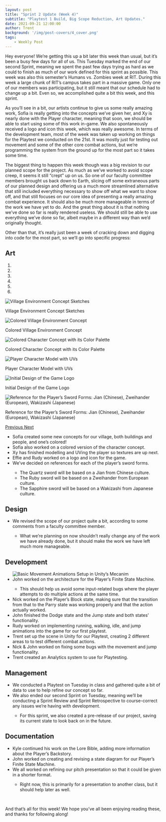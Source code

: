 ```yaml
---
layout: post
title: "Sprint 2 Update (Week 4)"
subtitle: "Playtest 1 Build, Big Scope Reduction, Art Updates."
date: 2021-09-21 12:00:00
author: Trent
background: '/img/post-covers/4_cover.png'
tags: 
    - Weekly Post
---
```


Hey everyone! We’re getting this up a bit later this week than usual, but it’s been a busy few days for all of us. This Tuesday marked the end of our second Sprint, meaning we spent the past few days trying as hard as we could to finish as much of our work defined for this sprint as possible. This week was also this semester’s Humans vs. Zombies week at RIT. During this week a large chunk of RIT’s campus takes part in a massive game. Only one of our members was participating, but it still meant that our schedule had to change up a bit. Even so, we accomplished quite a bit this week, and this sprint.

As you’ll see in a bit, our artists continue to give us some really amazing work, Sofia is really getting into the concepts we’ve given her, and Xy is nearly done with the Player character, meaning that soon, we should be able to start using some of this work in-game. We also spontaneously received a logo and icon this week, which was really awesome. In terms of the development team, most of the week was taken up working on things for the Playtest we conducted on the 21st. It was mostly just for testing out movement and some of the other core combat actions, but we’re programming the system from the ground up for the most part so it takes some time.

The biggest thing to happen this week though was a big revision to our planned scope for the project. As much as we’ve worked to avoid scope creep, it seems it still “crept” up on us. So one of our faculty committee members brought us back down to Earth, slicing off some extraneous parts of our planned design and offering us a much more streamlined alternative that still included everything necessary to show off what we want to show off, and that still focuses on our core idea of presenting a really amazing combat experience. It should also be much more manageable in terms of the work we have yet to do. And the great thing about it is that nothing we’ve done so far is really rendered useless. We should still be able to use everything we’ve done so far, albeit maybe in a different way than we’d originally thought.

Other than that, it’s really just been a week of cracking down and digging into code for the most part, so we’ll go into specific progress:

## Art

<div class="row my-5">
    <div id="carouselExampleIndicators" class="carousel slide shadow rounded" data-ride="carousel">
        <ol class="carousel-indicators">
            <li data-target="#carouselExampleIndicators" data-slide-to="0" class="active"></li>
            <li data-target="#carouselExampleIndicators" data-slide-to="1"></li>
            <li data-target="#carouselExampleIndicators" data-slide-to="2"></li>
            <li data-target="#carouselExampleIndicators" data-slide-to="3"></li>
            <li data-target="#carouselExampleIndicators" data-slide-to="4"></li>
            <li data-target="#carouselExampleIndicators" data-slide-to="5"></li>
        </ol>
        <div class="carousel-inner">
            <div class="carousel-item active">
                <img class="d-block mx-auto" src="/img/posts/week4-fall/4_Art_VillageEnvironmentSketches.jpg"
                    alt="Village Environment Concept Sketches">
                <div class="carousel-caption d-none d-md-block">
                    <p>Village Environment Concept Sketches</p>
                </div>
            </div>
            <div class="carousel-item">
                <img class="d-block mx-auto" src="/img/posts/week4-fall/4_Art_VillageEnvironmentColored.png"
                    alt="Colored Village Environment Concept">
                <div class="carousel-caption d-none d-md-block">
                    <p>Colored Village Environment Concept</p>
                </div>
            </div>
            <div class="carousel-item">
                <img class="d-block mx-auto" src="/img/posts/week4-fall/4_Art_CharacterDesignColored.png"
                    alt="Colored Character Concept with its Color Palette">
                <div class="carousel-caption d-none d-md-block">
                    <p>Colored Character Concept with its Color Palette</p>
                </div>
            </div>
            <div class="carousel-item">
                <img class="d-block mx-auto" src="/img/posts/week4-fall/4_Art_UVedPlayerCharacterModel.jpg"
                    alt="Player Character Model with UVs">
                <div class="carousel-caption d-none d-md-block">
                    <p>Player Character Model with UVs</p>
                </div>
            </div>
            <div class="carousel-item">
                <img class="d-block mx-auto" src="/img/posts/week4-fall/4_Art_InitialLogoDesign.png" alt="Initial Design of the Game Logo">
                <div class="carousel-caption d-none d-md-block">
                    <p>Initial Design of the Game Logo</p>
                </div>
            </div>
            <div class="carousel-item">
                <img class="d-block mx-auto" src="/img/posts/week4-fall/4_Art_SwordFormReferences.png"
                    alt="Reference for the Player’s Sword Forms: Jian (Chinese), Zweihander (European), Wakizashi (Japanese)">
                <div class="carousel-caption d-none d-md-block">
                    <p>Reference for the Player’s Sword Forms: Jian (Chinese), Zweihander (European), Wakizashi (Japanese)</p>
                </div>
            </div>
        </div>
        <a class="carousel-control-prev" href="#carouselExampleIndicators" role="button" data-slide="prev">
            <span class="carousel-control-prev-icon" aria-hidden="true"></span>
            <span class="sr-only">Previous</span>
        </a>
        <a class="carousel-control-next" href="#carouselExampleIndicators" role="button" data-slide="next">
            <span class="carousel-control-next-icon" aria-hidden="true"></span>
            <span class="sr-only">Next</span>
        </a>
    </div>
</div>

<ul class="section-body mt-4">
    <li>Sofia created some new concepts for our village, both buildings and people, and one’s colored!</li>
    <li>Sofia also worked on a colored version of the character concept.</li>
    <li>Xy has finished modelling and UVing the player so textures are up next.</li>
    <li>Effie and Rudy worked on a logo and icon for the game.</li>
    <li>We’ve decided on references for each of the player’s sword forms.</li>
    <ul class="mt-2">
        <li>The Quartz sword will be based on a Jian from Chinese culture.</li>
        <li>The Ruby sword will be based on a Zweihander from European culture.</li>
        <li>The Sapphire sword will be based on a Wakizashi from Japanese culture.</li>
    </ul>
</ul>

## Design

<ul class="section-body mt-4">
    <li>We revised the scope of our project quite a bit, according to some comments from a faculty committee member.</li>
    <ul class="mt-2">
        <li>What we’re planning on now shouldn’t really change any of the work we have already done, but it should make the work we have left much more manageable.</li>
    </ul>
</ul>

## Development

<ul class="section-body mt-4">
    <div class="row my-5">
        <img src="/img/posts/week4-fall/4_Dev_MovementSetupMecanim.gif" class="rounded mx-auto d-block shadow rounded w-100"
            alt="Basic Movement Animations Setup in Unity’s Mecanim">
    </div>
    <li>John worked on the architecture for the Player’s Finite State Machine.</li>
    <ul class="mt-2">
        <li>This should help us avoid some input-related bugs where the player attempts to do multiple actions at the same time.</li>
    </ul>
    <li>Nick worked on the Player’s Block state, making sure that the transition from that to the Parry state was working properly and that the action actually worked.</li>
    <li>John finished the Dodge state and the Jump state and both states’ functionality.</li>
    <li>Rudy worked on implementing running, walking, idle, and jump animations into the game for our first playtest.</li>
    <li>Trent set up the scene in Unity for our Playtest, creating 2 different areas to to test different combat actions.</li>
    <li>Nick & John worked on fixing some bugs with the movement and jump functionality.</li>
    <li>Trent created an Analytics system to use for Playtesting.</li>
</ul>

## Management

<ul class="section-body mt-4">
    <li>We conducted a Playtest on Tuesday in class and gathered quite a bit of data to use to help refine our concept so far.</li>
    <li>We also ended our second Sprint on Tuesday, meaning we’ll be conducting a Sprint Review and Sprint Retrospective to course-correct any issues we’re having with development.
    </li>
    <ul class="mt-2">
        <li>For this sprint, we also created a pre-release of our project, saving its current state to look back on in the future.</li>
    </ul>
</ul>

## Documentation

<ul class="section-body mt-4">
    <li>Kyle continued his work on the Lore Bible, adding more information about the Player’s Backstory.</li>
    <li>John worked on creating and revising a state diagram for our Player’s Finite State Machine.</li>
    <li>We all worked on refining our pitch presentation so that it could be given in a shorter format.</li>
    <ul class="mt-2">
        <li>Right now, this is primarily for a presentation to another class, but it should help later as well.</li>
    </ul>
</ul>

<br>

And that’s all for this week! We hope you’ve all been enjoying reading these, and thanks for following along!

<br>